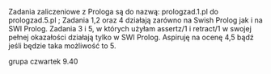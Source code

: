 Zadania zaliczeniowe z Prologa są do nazwą: prologzad.1.pl do prologzad.5.pl ; 
Zadania 1,2 oraz 4 działają zarówno na Swish Prolog jak i na SWI Prolog.
Zadania 3 i 5, w których użyłam assertz/1 i retract/1 w swojej pełnej okazałości działają tylko w SWI Prolog.
Aspiruję na ocenę 4,5 bądź jeśli będzie taka możliwość to 5. 

grupa czwartek 9.40
